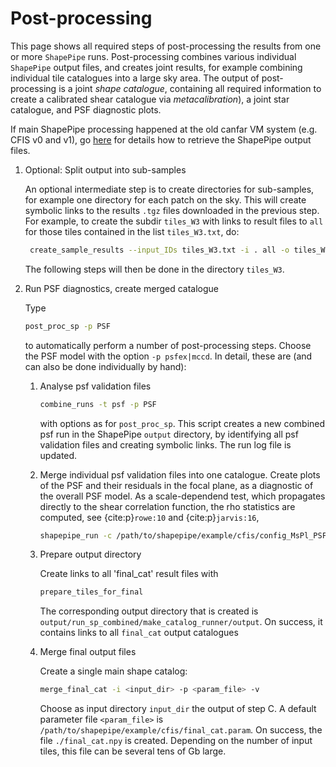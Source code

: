 # Post-processing

This page shows all required steps of post-processing the results from one or
more `ShapePipe` runs. Post-processing combines various individual `ShapePipe`
output files, and creates joint results, for example combining individual tile
catalogues into a large sky area. The output of post-processing is a joint _shape
catalogue_, containing all required information to create a calibrated shear
catalogue via _metacalibration_), a joint star catalogue, and PSF diagnostic plots.

If main ShapePipe processing happened at the old canfar VM system (e.g. CFIS v0 and v1), go
[here](vos_retrieve.md) for details how to retrieve the ShapePipe output files.

1. Optional: Split output into sub-samples

   An optional intermediate step is to create directories for sub-samples, for example one directory
   for each patch on the sky. This will create symbolic links to the results `.tgz` files downloaded in
   the previous step. For example, to create the subdir `tiles_W3` with links to result files to `all` for
   those tiles contained in the list `tiles_W3.txt`, do:
   ```bash
    create_sample_results --input_IDs tiles_W3.txt -i . all -o tiles_W3 -v
    ```
    The following steps will then be done in the directory `tiles_W3`.

2. Run PSF diagnostics, create merged catalogue

   Type
   ```bash
   post_proc_sp -p PSF
   ```
   to automatically perform a number of post-processing steps. Choose the PSF model with the option
   `-p psfex|mccd`. In detail, these are (and can also be done individually
   by hand):
   
   1. Analyse psf validation files
   
      ```bash
      combine_runs -t psf -p PSF
      ```
      with options as for `post_proc_sp`.
      This script creates a new combined psf run in the ShapePipe `output` directory, by identifying all psf validation files
      and creating symbolic links. The run log file is updated.

   3. Merge individual psf validation files into one catalogue. Create plots of the PSF and their residuals in the focal plane,
      as a diagnostic of the overall PSF model.
      As a scale-dependend test, which propagates directly to the shear correlation function, the rho statistics are computed,
      see {cite:p}`rowe:10` and {cite:p}`jarvis:16`,
      ```bash
      shapepipe_run -c /path/to/shapepipe/example/cfis/config_MsPl_PSF.ini
      ``` 

   4. Prepare output directory
   
      Create links to all 'final_cat' result files with 
      ```bash
      prepare_tiles_for_final
      ```
      The corresponding output directory that is created is `output/run_sp_combined/make_catalog_runner/output`.
      On success, it contains links to all `final_cat` output catalogues

   5. Merge final output files
   
      Create a single main shape catalog:
      ```bash
      merge_final_cat -i <input_dir> -p <param_file> -v
      ```
      Choose as input directory `input_dir` the output of step C. A default
      parameter file `<param_file>` is `/path/to/shapepipe/example/cfis/final_cat.param`. 
      On success, the file `./final_cat.npy` is created. Depending on the number of
      input tiles, this file can be several tens of Gb large. 
